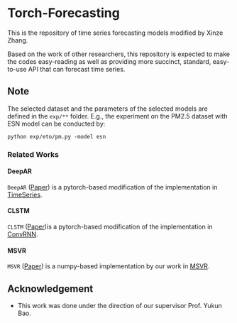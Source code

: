 # Torch-Forecasting

This is the repository of time series forecasting models modified by Xinze Zhang.

Based on the work of other researchers, this repository is expected to make the codes easy-reading as well as providing more succinct, standard, easy-to-use API that can forecast time series.

## Note

The selected dataset and the parameters of the selected models are defined in the `exp/**` folder. 
E.g., the experiment on the PM2.5 dataset with ESN model can be conducted by:
```
python exp/eto/pm.py -model esn
```

### Related Works
#### DeepAR

`DeepAR` ([Paper](https://arxiv.org/abs/1704.04110)) is a pytorch-based modification of the implementation in [TimeSeries](https://github.com/zhykoties/TimeSeries).

#### CLSTM

`CLSTM` ([Paper](https://arxiv.org/abs/1903.02540))is a pytorch-based modification of the implementation in [ConvRNN](https://github.com/KurochkinAlexey/ConvRNN).

#### MSVR

`MSVR` ([Paper](https://www.sciencedirect.com/science/article/abs/pii/S092523121300917X)) is a numpy-based implementation by our work in [MSVR](https://github.com/Analytics-for-Forecasting/msvr).

## Acknowledgement

- This work was done under the direction of our supervisor Prof. Yukun Bao.
